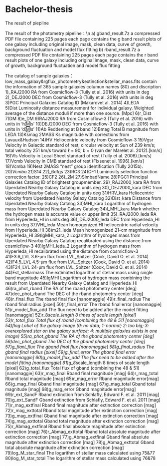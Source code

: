 # Bachelor-thesis
The result of piepline

The result of the photometry pipeline：\n
a) gband_result.7z     a compressed PDF file containing 225 pages
                       each page contains the g band result plots of one galaxy including original image, mask, clean data, curve of growth, background fluctuation and model flux fitting
b) rband_result.7z     a compressed PDF file containing 225 pages
                       each page contains the r band result plots of one galaxy including original image, mask, clean data, curve of growth, background fluctuation and model flux fitting

The catalog of sample galaxies：
low_mass_galaxy&rgflux_photometry&extinction&stellar_mass.fits         contain the information of 365 sample galaxies
columun names (80) and discription
1)_RAJ2000            RA from Cosmicflow-3 (Tully et al. 2016) with units in deg
2)_DEJ2000            DEC from Cosmicflow-3 (Tully et al. 2016) with units in deg
3)PGC                 Principal Galaxies Catalog ID (Makarovet al. 2014)
4)LEDA                
5)Dist                Luminosity distance measurement for individual galaxy. Weighted average of the distance moduli if more than one source. [Mpc]
6)r_Dist
7)DM
8)e_DM
9)RAJ2000             RA from Cosmicflow-3 (Tully et al. 2016) with units in ‘h:m:s’
10)DEJ2000            DEC from Cosmicflow-3 (Tully et al. 2016) with units in ‘d:m:s’
11)Ab                 Reddening at B band
12)Bmag               Total B magnitude from LEDA
13)Ksmag              2MASS Ks magnitude with corrections from Lavaux&Hudson
14)HV                 Heliocentric velocity from Cosmicflow-3
15)Vgsr               Velocity in Galactic standard of rest; circular velocity at Sun of 239 km/s; total velocity 251 km/s toward ℓ = 90, b = 0 (van der Marelet al. 2012).[km/s]
16)Vls                Velocity in Local Sheet standard of rest (Tully et al. 2008).[km/s]
17)Vcmb               Velocity in CMB standard of rest (Fixsenet al. 1996).[km/s]
18)Vcmba
19)Nest               2MASS “nest” group identification (Tully 2015b).
20)_Vcmba_
21)S14
22)_6dfgs
23)RC3
24)CF1                Luminosity selection function correction factor.
25)CF2
26)_2M
27)SimbadName
28)PGC1                Principal Galaxies Catalog ID of brightest groupmember.
29)_RAJ2000_kara       RA from Uperdated Nearby Galaxy Catalog in units deg
30)_DEJ2000_kara       DEC from Uperdated Nearby Galaxy Catalog in units deg
31)HRV_kara            Heliocentric velocity from Uperdated Nearby Galaxy Catalog
32)Dist_kara           Distance from Uperdated Nearby Galaxy Catalog
33)MHI_kara            Logarithm of hydrogen mass from Uperdated Nearby Galaxy Catalog
34)l_MHI_kara          Mark whether the hydrogen mass is accurate value or upper limit
35)_RAJ2000_leda       RA from Hyperleda_HI in units deg
36)_DEJ2000_leda       DEC from Hyperleda_HI in units deg
37)VHI_leda            Mean homogenized HI heliocentric radial velocity from Hyperleda_HI
38)m21_leda            Mean homogenized 21-cm magnitude from Hyperleda_HI
39)lgMHI_kara_2        Logarithm of hydrogen mass from Uperdated Nearby Galaxy Catalog recalibrated using the distance from cosmicflow-3
40)lgMHI_leda_2        Logarithm of hydrogen mass from Hyperleda_HI recalibrated using the distance from cosmicflow-3
41)F3.6_LVL            3.6-μm flux from LVL_Spitzer (Cook, David O. et al. 2014)
42)F4.5_LVL            4.5-μm flux from LVL_Spitzer (Cook, David O. et al. 2014)
43)F24_LVL             24-μm flux from LVL_Spitzer (Cook, David O. et al. 2014)
44)Est_stellarmass     The extimated logarithm of stellar mass using single band magnitude
45)lgMHI               Logarithm of hydrogen mass combining the result from Uperdated Nearby Galaxy Catalog and Hyperleda_HI
46)ra_phot_rband       The RA of the rband photometry center [deg]
47)dec_phot_rband      The DEC of the rband photometry center [deg]
48)r_final_flux        The rband final flux [nanomaggie]
49)r_final_radius      The rband final radius [pixel]
50)r_final_error       The rband final error [nanomaggie]
51)r_model_flux_add    The flux need to be added after the model fitting [nanomaggie]
52)r_8*scale_length    8 times of scale length [pixel]
53)r_total_flux        Total flux of rband (combining the 48 & 51) [nanomaggie]
54)flag                Label of the galaxy image (0: no data; 1: normal; 2: too big; 3: overexplored star on the galaxy surface; 4: multiple galaxies exists in one image)
55)ra_phot_gband       The RA of the gband photometry center [deg]
56)dec_phot_gband      The DEC of the gband photometry center [deg]
57)g_fianl_flux        The gband final flux [nanomaggie]
58)g_final_radius      The gband final radius [pixel]
59)g_final_error       The gband final error [nanomaggie]
60)g_model_flux_add    The flux need to be added after the model fitting [nanomaggie]
61)g_8*scale_length    8 times of scale length [pixel]
62)g_total_flux        Total flux of gband (combining the 48 & 51) [nanomaggie]
63)r_mag_final         Rband final magnitude [mag]
64)r_mag_total         Rband total magnitude [mag]
65)r_mag_error         Rband magnitude error[mag]
66)g_mag_final         Gband final magnitude [mag]
67)g_mag_total         Gband total magnitude [mag]
68)g_mag_error         Gband magnitude error[mag]
69)r_ext_SandF         Rband extinction from Schlafly, Edward F. et al. 2011 [mag]
70)g_ext_SandF         Gband extinction from Schlafly, Edward F. et al. 2011 [mag]
71)r_mag_extfinal      Rband final magnitude after extinction correction [mag]
72)r_mag_exttotal      Rband total magnitude after extinction correction [mag]
73)g_mag_extfinal      Gband final magnitude after extinction correction [mag]
74)g_mag_exttotal      Gband total magnitude after extinction correction [mag]
75)r_Abmag_extfinal    Rband final absolute magnitude after extinction correction [mag]
76)r_Abmag_exttotal    Rband total absolute magnitude after extinction correction [mag]
77)g_Abmag_extfinal    Gband final absolute magnitude after extinction correction [mag]
78)g_Abmag_exttotal    Gband total absolute magnitude after extinction correction [mag]
79)log_M_star_final    The logarithm of stellar mass calculated using 75&77
80)log_M_star_total    The logarithm of stellar mass calculated using 76&78





